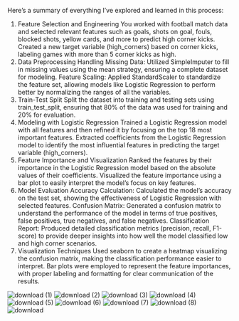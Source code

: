Here’s a summary of everything I’ve explored and learned in this process:

1. Feature Selection and Engineering
You worked with football match data and selected relevant features such as goals, shots on goal, fouls, blocked shots, yellow cards, and more to predict high corner kicks.
Created a new target variable (high_corners) based on corner kicks, labeling games with more than 5 corner kicks as high.
2. Data Preprocessing
Handling Missing Data: Utilized SimpleImputer to fill in missing values using the mean strategy, ensuring a complete dataset for modeling.
Feature Scaling: Applied StandardScaler to standardize the feature set, allowing models like Logistic Regression to perform better by normalizing the ranges of all the variables.
3. Train-Test Split
Split the dataset into training and testing sets using train_test_split, ensuring that 80% of the data was used for training and 20% for evaluation.
4. Modeling with Logistic Regression
Trained a Logistic Regression model with all features and then refined it by focusing on the top 18 most important features.
Extracted coefficients from the Logistic Regression model to identify the most influential features in predicting the target variable (high_corners).
5. Feature Importance and Visualization
Ranked the features by their importance in the Logistic Regression model based on the absolute values of their coefficients.
Visualized the feature importance using a bar plot to easily interpret the model’s focus on key features.
6. Model Evaluation
Accuracy Calculation: Calculated the model’s accuracy on the test set, showing the effectiveness of Logistic Regression with selected features.
Confusion Matrix: Generated a confusion matrix to understand the performance of the model in terms of true positives, false positives, true negatives, and false negatives.
Classification Report: Produced detailed classification metrics (precision, recall, F1-score) to provide deeper insights into how well the model classified low and high corner scenarios.
7. Visualization Techniques
Used seaborn to create a heatmap visualizing the confusion matrix, making the classification performance easier to interpret.
Bar plots were employed to represent the feature importances, with proper labeling and formatting for clear communication of the results.


![download (1)](https://github.com/user-attachments/assets/084e1acf-4493-4adb-98fc-955a323e0930)
![download (2)](https://github.com/user-attachments/assets/8519bd89-05e3-4c5a-98f5-c14e5c3c7265)
![download (3)](https://github.com/user-attachments/assets/09cf0b81-38e4-474d-8c49-e601e855d9ea)
![download (4)](https://github.com/user-attachments/assets/91b7f875-cc7e-43c4-9168-3035e4a08322)
![download (5)](https://github.com/user-attachments/assets/afbc124e-f447-453d-ac97-f43cabe10fd8)
![download (6)](https://github.com/user-attachments/assets/ffc5855b-3b14-4536-92f8-09c4e01278f1)
![download (7)](https://github.com/user-attachments/assets/be40791f-a3b6-4cb2-a470-e4d653a7e6da)
![download (8)](https://github.com/user-attachments/assets/19a6e457-796b-4d10-bc5c-c2c67339271a)
![download](https://github.com/user-attachments/assets/3883dc06-3a9f-4235-adce-fdbb6e54d336)




